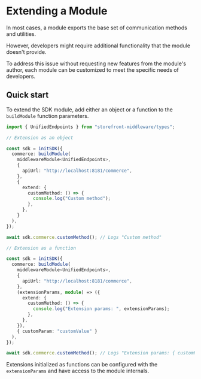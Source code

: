 # Extending a Module

In most cases, a module exports the base set of communication methods and utilities.

However, developers might require additional functionality that the module doesn't provide.

To address this issue without requesting new features from the module's author, each module can be customized to meet the specific needs of developers.

## Quick start

To extend the SDK module, add either an object or a function to the `buildModule` function parameters.

```ts
import { UnifiedEndpoints } from "storefront-middleware/types";

// Extension as an object

const sdk = initSDK({
  commerce: buildModule(
    middlewareModule<UnifiedEndpoints>,
    {
      apiUrl: "http://localhost:8181/commerce",
    },
    {
      extend: {
        customMethod: () => {
          console.log("Custom method");
        },
      },
    }
  ),
});

await sdk.commerce.customMethod(); // Logs "Custom method"

// Extension as a function

const sdk = initSDK({
  commerce: buildModule(
    middlewareModule<UnifiedEndpoints>,
    {
      apiUrl: "http://localhost:8181/commerce",
    },
    (extensionParams, module) => ({
      extend: {
        customMethod: () => {
          console.log("Extension params: ", extensionParams);
        },
      },
    }),
    { customParam: "customValue" }
  ),
});

await sdk.commerce.customMethod(); // Logs "Extension params: { customParam: 'customValue' }"
```

Extensions initialized as functions can be configured with the `extensionParams` and have access to the module internals.
